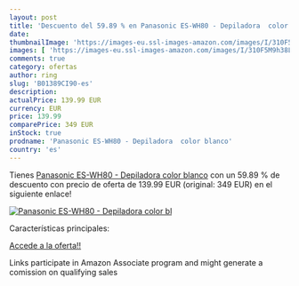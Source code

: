 ```yaml
---
layout: post
title: 'Descuento del 59.89 % en Panasonic ES-WH80 - Depiladora  color bl'
date: 
thumbnailImage: 'https://images-eu.ssl-images-amazon.com/images/I/310F5M9h38L._SL200_.jpg'
images: [ 'https://images-eu.ssl-images-amazon.com/images/I/310F5M9h38L._SL200_.jpg' ]
comments: true
category: ofertas
author: ring
slug: 'B01389CI90-es'
description:
actualPrice: 139.99 EUR
currency: EUR
price: 139.99
comparePrice: 349 EUR
inStock: true
prodname: 'Panasonic ES-WH80 - Depiladora  color blanco'
country: 'es'
---
```


Tienes [Panasonic ES-WH80 - Depiladora  color blanco](https://www.amazon.es/dp/B01389CI90/?tag=tolees-21) con un 59.89 % de descuento con precio de oferta de 139.99 EUR (original: 349 EUR) en el siguiente enlace!

[![Panasonic ES-WH80 - Depiladora  color bl](https://images-eu.ssl-images-amazon.com/images/I/310F5M9h38L._SL200_.jpg)](https://www.amazon.es/dp/B01389CI90/?tag=tolees-21)

Características principales:


[Accede a la oferta!!](https://www.amazon.es/dp/B01389CI90/?tag=tolees-21)

Links participate in Amazon Associate program and might generate a comission on qualifying sales


